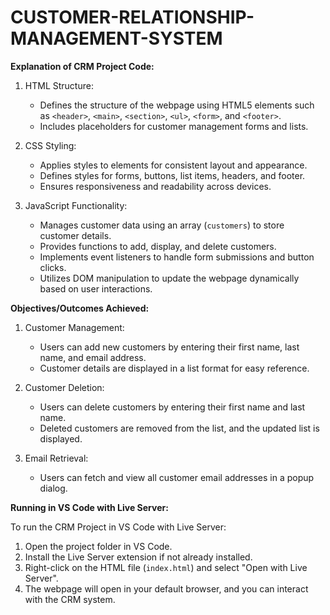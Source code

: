 # CUSTOMER-RELATIONSHIP-MANAGEMENT-SYSTEM
**Explanation of CRM Project Code:**

1. HTML Structure:
   - Defines the structure of the webpage using HTML5 elements such as `<header>`, `<main>`, `<section>`, `<ul>`, `<form>`, and `<footer>`.
   - Includes placeholders for customer management forms and lists.

2. CSS Styling:
   - Applies styles to elements for consistent layout and appearance.
   - Defines styles for forms, buttons, list items, headers, and footer.
   - Ensures responsiveness and readability across devices.

3. JavaScript Functionality:
   - Manages customer data using an array (`customers`) to store customer details.
   - Provides functions to add, display, and delete customers.
   - Implements event listeners to handle form submissions and button clicks.
   - Utilizes DOM manipulation to update the webpage dynamically based on user interactions.

**Objectives/Outcomes Achieved:**

1. Customer Management:
   - Users can add new customers by entering their first name, last name, and email address.
   - Customer details are displayed in a list format for easy reference.

2. Customer Deletion:
   - Users can delete customers by entering their first name and last name.
   - Deleted customers are removed from the list, and the updated list is displayed.

3. Email Retrieval:
   - Users can fetch and view all customer email addresses in a popup dialog.

**Running in VS Code with Live Server:**

To run the CRM Project in VS Code with Live Server:
   1. Open the project folder in VS Code.
   2. Install the Live Server extension if not already installed.
   3. Right-click on the HTML file (`index.html`) and select "Open with Live Server".
   4. The webpage will open in your default browser, and you can interact with the CRM system.
